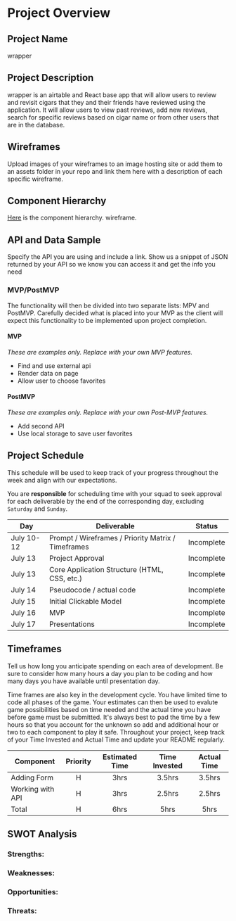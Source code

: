 # Project Overview

## Project Name

wrapper

## Project Description

wrapper is an airtable and React base app that will allow users to review and revisit cigars that they and their friends have reviewed using the application. It will allow users to view past reviews, add new reviews, search for specific reviews based on cigar name or from other users that are in the database.

## Wireframes

Upload images of your wireframes to an image hosting site or add them to an assets folder in your repo and link them here with a description of each specific wireframe.

## Component Hierarchy

[Here](https://user-images.githubusercontent.com/74211758/101112383-c3bf4b80-35a2-11eb-8cf6-16b6625f07c0.jpg "wrapped component heirarchy") is the component hierarchy. wireframe.

## API and Data Sample

Specify the API you are using and include a link. Show us a snippet of JSON returned by your API so we know you can access it and get the info you need

### MVP/PostMVP

The functionality will then be divided into two separate lists: MPV and PostMVP. Carefully decided what is placed into your MVP as the client will expect this functionality to be implemented upon project completion.

#### MVP

_These are examples only. Replace with your own MVP features._

- Find and use external api
- Render data on page
- Allow user to choose favorites

#### PostMVP

_These are examples only. Replace with your own Post-MVP features._

- Add second API
- Use local storage to save user favorites

## Project Schedule

This schedule will be used to keep track of your progress throughout the week and align with our expectations.

You are **responsible** for scheduling time with your squad to seek approval for each deliverable by the end of the corresponding day, excluding `Saturday` and `Sunday`.

| Day        | Deliverable                                        | Status     |
| ---------- | -------------------------------------------------- | ---------- |
| July 10-12 | Prompt / Wireframes / Priority Matrix / Timeframes | Incomplete |
| July 13    | Project Approval                                   | Incomplete |
| July 13    | Core Application Structure (HTML, CSS, etc.)       | Incomplete |
| July 14    | Pseudocode / actual code                           | Incomplete |
| July 15    | Initial Clickable Model                            | Incomplete |
| July 16    | MVP                                                | Incomplete |
| July 17    | Presentations                                      | Incomplete |

## Timeframes

Tell us how long you anticipate spending on each area of development. Be sure to consider how many hours a day you plan to be coding and how many days you have available until presentation day.

Time frames are also key in the development cycle. You have limited time to code all phases of the game. Your estimates can then be used to evalute game possibilities based on time needed and the actual time you have before game must be submitted. It's always best to pad the time by a few hours so that you account for the unknown so add and additional hour or two to each component to play it safe. Throughout your project, keep track of your Time Invested and Actual Time and update your README regularly.

| Component        | Priority | Estimated Time | Time Invested | Actual Time |
| ---------------- | :------: | :------------: | :-----------: | :---------: |
| Adding Form      |    H     |      3hrs      |    3.5hrs     |   3.5hrs    |
| Working with API |    H     |      3hrs      |    2.5hrs     |   2.5hrs    |
| Total            |    H     |      6hrs      |     5hrs      |    5hrs     |

## SWOT Analysis

### Strengths:

### Weaknesses:

### Opportunities:

### Threats:
